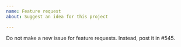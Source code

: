 ```yaml
---
name: Feature request
about: Suggest an idea for this project

---
```


Do not make a new issue for feature requests. Instead, post it in #545.
